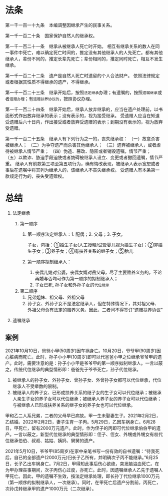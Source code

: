 # 法条
第一千一百一十九条　本编调整因继承产生的民事关系。

第一千一百二十条　国家保护自然人的继承权。

第一千一百二十一条　继承从被继承人死亡时开始。
相互有继承关系的数人在同一事件中死亡，难以确定死亡时间的，推定没有其他继承人的人先死亡。都有其他继承人，辈份不同的，推定长辈先死亡；辈份相同的，推定同时死亡，相互不发生继承。

第一千一百二十二条　遗产是自然人死亡时遗留的个人合法财产。
依照法律规定或者根据其性质不得继承的遗产，不得继承。

第一千一百二十三条　继承开始后，按照`法定继承`办理；有遗嘱的，按照`遗嘱继承`或者`遗赠办理`；有`遗赠扶养协议的`，按照协议办理。

第一千一百二十四条　继承开始后，继承人放弃继承的，应当在遗产处理前，以书面形式作出放弃继承的表示；没有表示的，视为接受继承。
受遗赠人应当在知道受遗赠后六十日内，作出接受或者放弃受遗赠的表示；到期没有表示的，视为放弃受遗赠。

第一千一百二十五条　继承人有下列行为之一的，丧失继承权：
（一）故意杀害被继承人；
（二）为争夺遗产而杀害其他继承人；
（三）遗弃被继承人，或者虐待被继承人情节严重；
（四）伪造、篡改、隐匿或者销毁遗嘱，情节严重；
（五）以欺诈、胁迫手段迫使或者妨碍被继承人设立、变更或者撤回遗嘱，情节严重。
继承人有前款第三项至第五项行为，确有悔改表现，被继承人表示宽恕或者事后在遗嘱中将其列为继承人的，该继承人不丧失继承权。
受遗赠人有本条第一款规定行为的，丧失受遗赠权。



# 总结

1. 法定继承
    1. 第一顺序
        1. 第一顺序法定继承人：1. 配偶；2. 父母；3. 子女。

            子女，包括：①婚生子女(人工授精/试管婴儿视为婚生子女)；②非婚生子女；③养子女；④有扶养关系的继子女；⑤胎儿

        2. 第一顺序拟制继承人：
            1. 丧偶儿媳对公婆，丧偶女婿对岳父母，尽了主要赡养义务的，不论再婚与否均可作为第一顺序的拟制继承人；
            2. 子女已死, 孙子女和外孙子女的`代位继承`
    2. 第二顺序
        1. 兄弟姐妹、祖父母、外祖父母
        2. 孙子女、外孙子女不是法定继承人，但在特殊情况下，其对祖父母、外祖父母负有法定的赡养义务。因此，二者间不得签订“遗赠扶养协议”


2. 遗嘱继承



## 案例

2021年10月10日，爸爸小甲(50周岁)因车祸身亡。10月20日，爷爷甲(90周岁)因心脏病而死亡。此时，孙子小小甲(10周岁)即可以代爸爸小甲之位继承爷爷甲的遗产。此时，需要注意的是：孙子小小甲是爷爷甲的第一顺序拟制继承人。一言以蔽之，传统代位继承的典型情形即：爸爸先于爷爷死亡，孙子代位继承。

1. 被继承人的孙子女、外孙子女、曾孙子女、外曾孙子女都可以代位继承，代位继承人不受辈数的限制。
2. 被继承人的养子女、已形成扶养关系的继子女的生子女可以代位继承；被继承人亲生子女的养子女可以代位继承；被继承人养子女的养子女可以代位继承；与被继承人已形成扶养关系的继子女的养子女也可以代位继承。

甲和乙二人系兄弟，二者的父母早已病故。甲一生未娶妻生子。2021年2月2日，乙结婚。2022年2月2日，妻子生育一子丙。5月29日，乙因车祸身亡。6月28日，甲死亡，留有2000万元遗产。此时，作为侄子的丙即可代位继承伯伯甲的遗产。一言以蔽之，新型代位继承的典型情形即：侄子、侄女、外甥或外甥女有权代位继承伯伯、叔叔、姑姑、姨妈、舅舅的遗产。

2021年5月10日，爷爷甲(85周岁)在家中亲笔书写一份有效的自书遗嘱：“待我死后，自已的全部遗产(2000万元)归长子乙所有，并明确次子丙不能继承。”6月25日，长子乙出车祸身亡。7月2日，甲得知此事后伤心欲绝，突发脑溢血死亡。在为甲办理丧事期间，次子丙伤心过度，亦死亡。此时，因遗嘱继承人乙先于遗嘱人甲死亡。因此，甲的遗嘱不生效，按法定继承处理，即长孙丁代位继承1000万元（第一顺序的拟制继承人，一次继承）。同时，在甲死亡后遗产分割前，丙死亡，次孙戊转继承甲的遗产1000万元（二次继承）。
